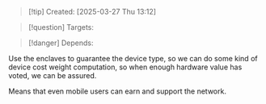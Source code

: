 
>[!tip] Created: [2025-03-27 Thu 13:12]

>[!question] Targets: 

>[!danger] Depends: 

Use the enclaves to guarantee the device type, so we can do some kind of device cost weight computation, so when enough hardware value has voted, we can be assured.

Means that even mobile users can earn and support the network.